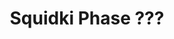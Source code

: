 ---
slug: squidki-phase
title: Squidki Phase ???
description: "Squidki Phase ??? is an exciting online game. Play for free directly in your browser!"
icon: /images/new_mods/Sprunki Phase ---.png
url: https://wowtbc.net/sprunkin/sprunki-phase1234/index.html
previewImage: /images/new_mods/Sprunki Phase ---.png
type: new mods

# SEO配置
seo:
  title: "Squidki Phase ??? - Play Free Online Game | Fun Browser Games"
  description: "Squidki Phase ??? - Play this fun online game for free in your browser. No download required!"
  ogImage: "/images/new_mods/Sprunki Phase ---.png"
  keywords: "squidki-phase, online game, browser game, free game, new mods game, play online"

videoUrls:
  - https://www.youtube.com/embed/example1
  - https://www.youtube.com/embed/example2

whyPlay:
  title: "Why Play Squidki Phase ????"
  items:
    - "Immersive Gameplay: Squidki Phase ??? offers an engaging and immersive gaming experience that will keep you entertained for hours"
    - "Challenging Levels: Test your skills with increasingly difficult challenges and obstacles"
    - "Beautiful Graphics: Enjoy stunning visuals and smooth animations that bring the game world to life"
    - "Regular Updates: New content and features are added regularly to keep the game fresh and exciting"
    - "Free to Play: Experience all the fun without spending a penny"
    - "Community Features: Connect with other players, share strategies, and compete for high scores"
    - "Cross-Platform: Play on any device with a web browser, no downloads required"

features:
  title: "Key Features of Squidki Phase ???"
  image: "/images/new_mods/Sprunki Phase ---.png"
  items:
    - "Intuitive Controls: Easy to learn controls make Squidki Phase ??? accessible for players of all skill levels"
    - "Multiple Game Modes: Enjoy various gameplay options that provide different challenges and experiences"
    - "Character Customization: Personalize your gaming experience with unique characters and items"
    - "Achievement System: Complete special tasks to earn rewards and recognition"
    - "Leaderboards: Compete with players worldwide and see who can achieve the highest scores"

characteristics:
  title: "Game Characteristics"
  image: "/images/new_mods/Sprunki Phase ---.png"
  items:
    - "Genre: New mods game with elements of strategy and skill"
    - "Difficulty: Suitable for both casual gamers and those seeking a challenge"
    - "Play Time: Quick sessions or extended gameplay, depending on your preference"
    - "Art Style: Vibrant and engaging visuals that enhance the gaming experience"
    - "Sound Design: Immersive audio that complements the gameplay perfectly"

info: "Squidki Phase ??? is an exciting online game that offers players a unique and engaging gaming experience. With its intuitive controls, stunning visuals, and challenging gameplay, Squidki Phase ??? provides hours of entertainment for players of all ages and skill levels. Whether you're looking for a quick gaming session during a break or an extended play session, Squidki Phase ??? delivers an immersive experience that will keep you coming back for more. The game features multiple levels of increasing difficulty, ensuring that players are constantly challenged as they progress. With regular updates adding new content and features, Squidki Phase ??? remains fresh and exciting, providing endless entertainment options for its growing community of players."

howToPlayIntro: "Welcome to Squidki Phase ???! This guide will walk you through the basics and help you master the game. Whether you're a beginner or looking to improve your skills, these tips and instructions will enhance your gaming experience."

howToPlaySteps:
  - title: "Getting Started"
    description: "Begin your Squidki Phase ??? adventure by familiarizing yourself with the controls. Use your keyboard or mouse to navigate through the game interface. The tutorial will guide you through the basic mechanics and help you understand the objectives."
  - title: "Understanding the Objectives"
    description: "In Squidki Phase ???, your main goal is to progress through levels by completing specific objectives. Each level presents unique challenges that require different strategies and approaches."
  - title: "Mastering the Controls"
    description: "Practice using the controls to improve your precision and reaction time. Squidki Phase ??? requires quick reflexes and strategic thinking to overcome obstacles and defeat opponents."
  - title: "Utilizing Power-ups"
    description: "Collect power-ups throughout the game to enhance your abilities and overcome difficult challenges. Each power-up offers unique advantages that can be crucial for success."
  - title: "Developing Strategies"
    description: "As you progress in Squidki Phase ???, develop effective strategies for different scenarios. Analyze patterns, anticipate challenges, and adapt your approach to maximize your performance."

faq:
  title: "Frequently Asked Questions about Squidki Phase ???"
  items:
    - question: "Is Squidki Phase ??? free to play?"
      answer: "Yes, Squidki Phase ??? is completely free to play directly in your web browser. No downloads or purchases are required to enjoy the full game experience."
    - question: "Can I play Squidki Phase ??? on mobile devices?"
      answer: "Yes, Squidki Phase ??? is optimized for both desktop and mobile play. You can enjoy the game on any device with a web browser and internet connection."
    - question: "Are there any in-game purchases?"
      answer: "While Squidki Phase ??? is free to play, there may be optional in-game purchases available for cosmetic items or additional features that don't affect core gameplay."
    - question: "How often is Squidki Phase ??? updated?"
      answer: "The developers regularly update Squidki Phase ??? with new content, features, and improvements based on player feedback and game performance."
    - question: "Can I play Squidki Phase ??? offline?"
      answer: "Currently, Squidki Phase ??? requires an internet connection to play as it's a browser-based online game."
    - question: "Is Squidki Phase ??? suitable for children?"
      answer: "Yes, Squidki Phase ??? is designed to be family-friendly and suitable for players of all ages."
    - question: "How do I report bugs or issues?"
      answer: "If you encounter any problems while playing Squidki Phase ???, you can report them through the game's support page or contact the developers directly through their website."
    - question: "Still Have Questions?"
      answer: "If you have additional questions about Squidki Phase ??? that aren't covered in this FAQ, please visit our support center or contact our customer service team for assistance."
---